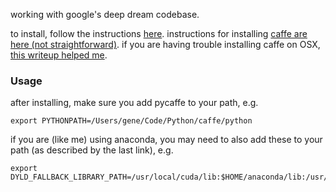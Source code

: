 working with google's deep dream codebase. 

to install, follow the instructions [here](https://github.com/google/deepdream/blob/master/dream.ipynb). instructions for installing [caffe are here (not straightforward)](http://caffe.berkeleyvision.org/installation.html). if you are having trouble installing caffe on OSX, [this writeup helped me](http://hoondy.com/2015/04/03/how-to-install-caffe-on-mac-os-x-10-10-for-dummies-like-me/).


### Usage

after installing, make sure you add pycaffe to your path, e.g.

    export PYTHONPATH=/Users/gene/Code/Python/caffe/python

if you are (like me) using anaconda, you may need to also add these to your path (as described by the last link), e.g.

    export DYLD_FALLBACK_LIBRARY_PATH=/usr/local/cuda/lib:$HOME/anaconda/lib:/usr/local/lib:/usr/lib:/opt/intel/composer_xe_2015.3.187/compiler/lib:/opt/intel/composer_xe_2015.3.187/mkl/lib


